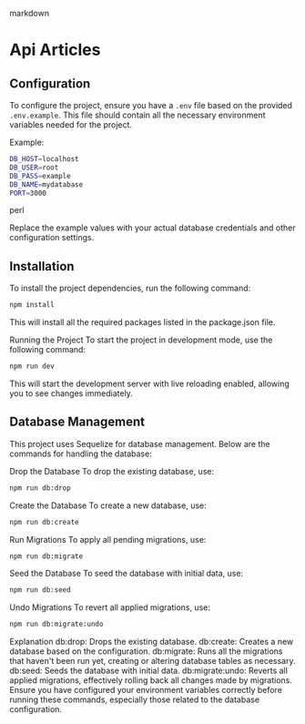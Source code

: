 markdown
# Api Articles

## Configuration

To configure the project, ensure you have a `.env` file based on the provided `.env.example`. This file should contain all the necessary environment variables needed for the project.

Example:

```bash
DB_HOST=localhost
DB_USER=root
DB_PASS=example
DB_NAME=mydatabase
PORT=3000
```

perl

Replace the example values with your actual database credentials and other configuration settings.

## Installation

To install the project dependencies, run the following command:

```bash
npm install
```
This will install all the required packages listed in the package.json file.


Running the Project
To start the project in development mode, use the following command:

```bash
npm run dev
```
This will start the development server with live reloading enabled, allowing you to see changes immediately.

## Database Management
This project uses Sequelize for database management. Below are the commands for handling the database:

Drop the Database
To drop the existing database, use:

```bash
npm run db:drop
```
Create the Database
To create a new database, use:

```bash
npm run db:create
```
Run Migrations
To apply all pending migrations, use:

```bash
npm run db:migrate
```
Seed the Database
To seed the database with initial data, use:

```bash
npm run db:seed
```
Undo Migrations
To revert all applied migrations, use:

```bash
npm run db:migrate:undo
```
Explanation
db:drop: Drops the existing database.
db:create: Creates a new database based on the configuration.
db:migrate: Runs all the migrations that haven't been run yet, creating or altering database tables as necessary.
db:seed: Seeds the database with initial data.
db:migrate:undo: Reverts all applied migrations, effectively rolling back all changes made by migrations.
Ensure you have configured your environment variables correctly before running these commands, especially those related to the database configuration.